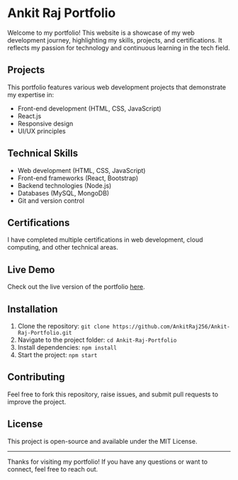 # Ankit Raj Portfolio

Welcome to my portfolio! This website is a showcase of my web development journey, highlighting my skills, projects, and certifications. It reflects my passion for technology and continuous learning in the tech field.

## Projects
This portfolio features various web development projects that demonstrate my expertise in:
- Front-end development (HTML, CSS, JavaScript)
- React.js
- Responsive design
- UI/UX principles

## Technical Skills
- Web development (HTML, CSS, JavaScript)
- Front-end frameworks (React, Bootstrap)
- Backend technologies (Node.js)
- Databases (MySQL, MongoDB)
- Git and version control

## Certifications
I have completed multiple certifications in web development, cloud computing, and other technical areas.

## Live Demo
Check out the live version of the portfolio [here](https://ankit-raj-portfolio.vercel.app).

## Installation
1. Clone the repository: `git clone https://github.com/AnkitRaj256/Ankit-Raj-Portfolio.git`
2. Navigate to the project folder: `cd Ankit-Raj-Portfolio`
3. Install dependencies: `npm install`
4. Start the project: `npm start`

## Contributing
Feel free to fork this repository, raise issues, and submit pull requests to improve the project.

## License
This project is open-source and available under the MIT License.

---

Thanks for visiting my portfolio! If you have any questions or want to connect, feel free to reach out.

